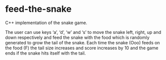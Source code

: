 # feed-the-snake

C++ implementation of the snake game. 

The user can use keys ‘a’, ‘d’, ‘w’ and ‘s’ to move the snake left, right, up and down respectively and feed the snake with the food which is randomly generated to grow the tail of the snake. Each time the snake (Ooo) feeds on the food (F) the tail size increases and score increases by 10 and the game ends if the snake hits itself with the tail.
